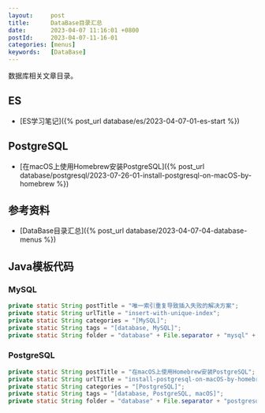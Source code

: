 ```yaml
---
layout:     post
title:      DataBase目录汇总
date:       2023-04-07 11:16:01 +0800
postId:     2023-04-07-11-16-01
categories: [menus]
keywords:   [DataBase]
---
```


数据库相关文章目录。

## ES
* [ES学习笔记]({% post_url database/es/2023-04-07-01-es-start %})

## PostgreSQL
* [在macOS上使用Homebrew安装PostgreSQL]({% post_url database/postgresql/2023-07-26-01-install-postgresql-on-macOS-by-homebrew %})


## 参考资料
* [DataBase目录汇总]({% post_url database/2023-04-07-04-database-menus %})

## Java模板代码

### MySQL
```java
private static String postTitle = "唯一索引重复导致插入失败的解决方案";
private static String urlTitle = "insert-with-unique-index";
private static String categories = "[MySQL]";
private static String tags = "[database, MySQL]";
private static String folder = "database" + File.separator + "mysql" + File.separator + "content";
```

### PostgreSQL
```java
private static String postTitle = "在macOS上使用Homebrew安装PostgreSQL";
private static String urlTitle = "install-postgresql-on-macOS-by-homebrew";
private static String categories = "[PostgreSQL]";
private static String tags = "[database, PostgreSQL, macOS]";
private static String folder = "database" + File.separator + "postgresql";
```
